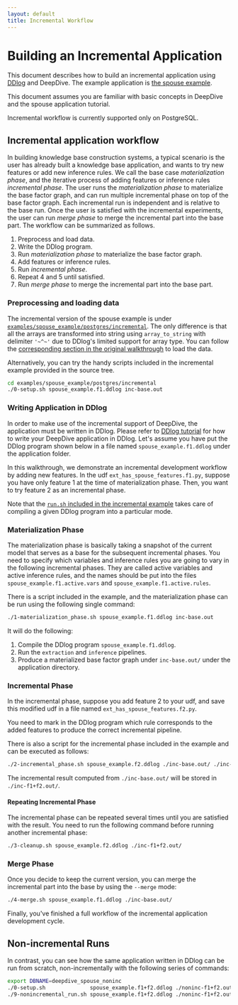 ```yaml
---
layout: default
title: Incremental Workflow
---
```


# Building an Incremental Application

This document describes how to build an incremental application using [DDlog][] and
DeepDive. The example application is [the spouse example](../basics/walkthrough/walkthrough.html).

This document assumes you are familiar with basic concepts in DeepDive and the
spouse application tutorial.

Incremental workflow is currently supported only on PostgreSQL.

## Incremental application workflow

In building knowledge base construction systems, a typical scenario is the user has
already built a knowledge base application, and wants to try new features or add
new inference rules. We call the base case *materialization phase*, and the iterative process
of adding features or inference rules *incremental phase*. The user runs the *materialization phase*
to materialize the base factor graph, and can run multiple incremental
phase on top of the base factor  graph. Each incremental run is independent and
is relative to the base run. Once the user is satisfied with the incremental
experiments, the user can run  *merge phase* to merge the incremental part into
the base part. The workflow can be summarized as follows.

1. Preprocess and load data.
2. Write the DDlog program.
3. Run *materialization phase* to materialize the base factor graph.
4. Add features or inference rules.
5. Run *incremental phase*.
6. Repeat 4 and 5 until satisfied.
7. Run *merge phase* to merge the incremental part into the base part.


### Preprocessing and loading data

The incremental version of the spouse example is under [`examples/spouse_example/postgres/incremental`](https://github.com/HazyResearch/deepdive/tree/master/examples/spouse_example/postgres/incremental).
The only difference is that all the arrays are transformed into string using `array_to_string` with delimiter `'~^~'` due to DDlog's limited support for array type.
You can follow the [corresponding section in the original walkthrough](../basics/walkthrough/walkthrough.html#loading_data) to load the data.

Alternatively, you can try the handy scripts included in the incremental example provided in the source tree.

```bash
cd examples/spouse_example/postgres/incremental
./0-setup.sh spouse_example.f1.ddlog inc-base.out
```


### Writing Application in DDlog

In order to make use of the incremental support of DeepDive, the application must be written in DDlog.
Please refer to [DDlog tutorial][DDlog] for how to write your DeepDive application in DDlog.
Let's assume you have put the DDlog program shown below in a file named `spouse_example.f1.ddlog` under the application folder.

<script src="https://gist-it.appspot.com/github.com/HazyResearch/deepdive/blob/master/examples/spouse_example/postgres/incremental/spouse_example.f1.ddlog?footer=minimal">
</script>

In this walkthrough, we demonstrate an incremental development workflow by adding new features.
In the udf `ext_has_spouse_features.f1.py`, suppose you have only feature 1 at the time of materialization phase.
Then, you want to try feature 2 as an incremental phase.

Note that the [`run.sh` included in the incremental example](https://github.com/HazyResearch/deepdive/blob/master/examples/spouse_example/postgres/incremental/run.sh) takes care of compiling a given DDlog program into a particular mode.


### Materialization Phase

The materialization phase is basically taking a snapshot of the current model that serves as a base for the subsequent incremental phases.
You need to specify which variables and inference rules you are going to vary in the following incremental phases.
They are called active variables and active inference rules, and the names should be put into the files `spouse_example.f1.active.vars` and `spouse_example.f1.active.rules`.

<script src="https://gist-it.appspot.com/github.com/HazyResearch/deepdive/blob/master/examples/spouse_example/postgres/incremental/spouse_example.f1.active.vars?footer=minimal">
</script>

<script src="https://gist-it.appspot.com/github.com/HazyResearch/deepdive/blob/master/examples/spouse_example/postgres/incremental/spouse_example.f1.active.rules?footer=minimal">
</script>

There is a script included in the example, and the materialization phase can be run using the following single command:

```bash
./1-materialization_phase.sh spouse_example.f1.ddlog inc-base.out
```

It will do the following:
1. Compile the DDlog program `spouse_example.f1.ddlog`.
2. Run the `extraction` and `inference` pipelines.
3. Produce a materialized base factor graph under `inc-base.out/` under the application directory.


### Incremental Phase

In the incremental phase, suppose you add feature 2 to your udf, and save this modified udf in a file named `ext_has_spouse_features.f2.py`.

<script src="https://gist-it.appspot.com/github.com/HazyResearch/deepdive/blob/master/examples/spouse_example/postgres/incremental/udf/ext_has_spouse_features.f2.py?footer=minimal&slice=27:39">
</script>


You need to mark in the DDlog program which rule corresponds to the added features to produce the correct incremental pipeline.

<script src="https://gist-it.appspot.com/github.com/HazyResearch/deepdive/blob/master/examples/spouse_example/postgres/incremental/spouse_example.f2.ddlog?footer=minimal&slice=58:65">
</script>


There is also a script for the incremental phase included in the example and can be executed as follows:

```bash
./2-incremental_phase.sh spouse_example.f2.ddlog ./inc-base.out/ ./inc-f1+f2.out/
```

The incremental result computed from `./inc-base.out/` will be stored in `./inc-f1+f2.out/`.


#### Repeating Incremental Phase

The incremental phase can be repeated several times until you are satisfied with the result.
You need to run the following command before running another incremental phase:

```bash
./3-cleanup.sh spouse_example.f2.ddlog ./inc-f1+f2.out/
```


### Merge Phase

Once you decide to keep the current version, you can merge the incremental part into the base by using the `--merge` mode:

```bash
./4-merge.sh spouse_example.f1.ddlog ./inc-base.out/
```

Finally, you've finished a full workflow of the incremental application development cycle.


## Non-incremental Runs

In contrast, you can see how the same application written in DDlog can be run from scratch, non-incrementally with the following series of commands:

```bash
export DBNAME=deepdive_spouse_noninc
./0-setup.sh              spouse_example.f1+f2.ddlog ./noninc-f1+f2.out/
./9-nonincremental_run.sh spouse_example.f1+f2.ddlog ./noninc-f1+f2.out/
```


[DDlog]: ../basics/ddlog.html
